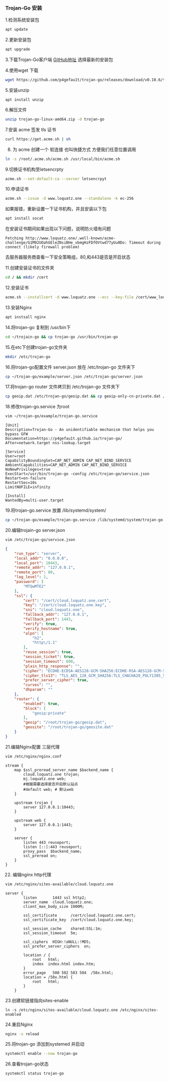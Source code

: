### Trojan-Go 安装

1.检测系统安装包

```bash
apt update
```

2.更新安装包

```bash
apt upgrade
```

3.下载Trojan-Go客户端 [GitHub地址](https://github.com/p4gefau1t/trojan-go/releases/tag/v0.10.6) 选择最新的安装包

4.使用wget 下载

```bash
wget https://github.com/p4gefau1t/trojan-go/releases/download/v0.10.6/trojan-go-linux-amd64.zip
```

5.安装unzip

```
apt install unzip
```

6.解压文件

```bash
unzip trojan-go-linux-amd64.zip -d trojan-go
```

7.安装 acme 签发 tls 证书

```bash
curl https://get.acme.sh | sh
```

8. 为 acme 创建一个 软连接 也叫快捷方式 方便我们任意位置调用
```bash
ln -s /root/.acme.sh/acme.sh /usr/local/bin/acme.sh
```

9.切换证书机构至letsencrpty
```bash
acme.sh --set-default-ca --server letsencrpyt
```

10.申请证书
```bash
acme.sh --issue -d www.loquatz.one --standalone -k ec-256
```
如果报错，重新设置一下证书机构，并且安装以下包
```bash
apt install socat
```

在安装证书期间如果出现以下问题，说明防火墙有问题
```
Fetching http://www.loquatz.one/.well-known/acme-challenge/G1M92UOahGEleZNsiBHe_vbmgHzFDfOVtwd77yUu0Do: Timeout during connect (likely firewall problem)
```
去服务器服务商查看一下安全策略组，80,和443是否是开启状态

11.创建安装证书的文件夹
```bash
cd / && mkdir /cert
```

12.安装证书
```bash
acme.sh --installcert -d www.loquatz.one --ecc --key-file /cert/www_loquatz_one.key --fullchain-file /cert/www_loquatz_one.cert
```

13.安装Nginx
```bash
apt instsall nginx
```

14.将trojan-go 复制到 /usr/bin下
```bash
cd ~/trojain-go && cp trojan-go /usr/bin/trojan-go
```

15.在etc下创建trojan-go文件夹
```bash
mkdir /etc/trojan-go
```

16.将trojan-go配置文件 server.json 放在 /etc/trojan-go 文件夹下
```bash
cp ~/trojan-go/example/server.json /etc/trojan-go/server.json
```

17.将trojan-go router 文件拷贝到 /etc/trojan-go 文件夹下
```bash
cp geoip.dat /etc/trojan-go/geoip.dat && cp geoip-only-cn-private.dat /etc/trojan-go/geoip-only-cn-private.dat && cp geosite.dat /etc/trojan-go/geosite.dat
```

18.修改trojan-go.service 为root
```bash
vim ~/trojan-go/example/trojan-go.service
```
```
[Unit]
Description=Trojan-Go - An unidentifiable mechanism that helps you bypass GFW
Documentation=https://p4gefau1t.github.io/trojan-go/
After=network.target nss-lookup.target

[Service]
User=root
CapabilityBoundingSet=CAP_NET_ADMIN CAP_NET_BIND_SERVICE
AmbientCapabilities=CAP_NET_ADMIN CAP_NET_BIND_SERVICE
NoNewPrivileges=true
ExecStart=/usr/bin/trojan-go -config /etc/trojan-go/service.json
Restart=on-failure
RestartSec=10s
LimitNOFILE=infinity

[Install]
WantedBy=multi-user.target
```

19.将trojan-go.service 放置 /lib/systemd/system/
```bash
cp ~/trojan-go/example/trojan-go.service /lib/systemd/system/trojan-go.service 
```

20.编辑trojain-go server.json
```bash
vim /etc/trojan-go/service.json
```

```json
{
    "run_type": "server",
    "local_addr": "0.0.0.0",
    "local_port": 10443,
    "remote_addr": "127.0.0.1",
    "remote_port": 80,
    "log_level": 2,
    "password": [
        "MTQwMTE2"
    ],
    "ssl": {
        "cert": "/cert/cloud.loquatz.one.cert",
        "key": "/cert/cloud.loquatz.one.key",
        "sni": "cloud.loquatz.one",
        "fallback_addr": "127.0.0.1",
        "fallback_port": 1443,
        "verify": true,
        "verify_hostname": true,
        "alpn": [
            "h2",
            "http\/1.1"
        ],
        "reuse_session": true,
        "session_ticket": true,
        "session_timeout": 600,
        "plain_http_response": "",
        "cipher": "ECDHE-ECDSA-AES128-GCM-SHA256:ECDHE-RSA-AES128-GCM-SHA256:ECDHE-ECDSA-AES256-GCM-SHA384:ECDHE-RSA-AES256-GCM-SHA384:ECDHE-ECDSA-CHACHA20-POLY1305:ECDHE-RSA-CHACHA20-POLY1305:DHE-RSA-AES128-GCM-SHA256:DHE-RSA-AES256-GCM-SHA384",
        "cipher_tls13": "TLS_AES_128_GCM_SHA256:TLS_CHACHA20_POLY1305_SHA256:TLS_AES_256_GCM_SHA384",
        "prefer_server_cipher": true,
        "curves": "",
        "dhparam": ""
    },
    "router": {
        "enabled": true,
        "block": [
            "geoip:private"
        ],
        "geoip": "/root/trojan-go/geoip.dat",
        "geosite": "/root/trojan-go/geosite.dat"
    }
}
```

21.编辑Nginx配置 三层代理

```bash
vim /etc/nginx/nginx.conf
```

```
stream {
    map $ssl_preread_server_name $backend_name {
        cloud.loquatz.one trojan;
        mj.loquatz.one web;
        #根据需要选择是否开启默认站点
        #default web; # 默认web
    }

    upstream trojan {
        server 127.0.0.1:10443;
    }

    upstream web {
        server 127.0.0.1:1443;
    }

    server {
        listen 443 reuseport;
        listen [::]:443 reuseport;
        proxy_pass  $backend_name;
        ssl_preread on;
    }
}
```

22. 编辑nginx http代理

```bash
vim /etc/nginx/sites-available/cloud.loquatz.one
```
```
server {
        listen       1443 ssl http2;
        server_name  cloud.loquatz.one;
        client_max_body_size 1000M;

        ssl_certificate      /cert/cloud.loquatz.one.cert;
        ssl_certificate_key  /cert/cloud.loquatz.one.key;

        ssl_session_cache    shared:SSL:1m;
        ssl_session_timeout  5m;

        ssl_ciphers  HIGH:!aNULL:!MD5;
        ssl_prefer_server_ciphers  on;

        location / {
            root   html;
            index  index.html index.htm;
        }
        error_page   500 502 503 504  /50x.html;
        location = /50x.html {
            root   html;
        }
    }
```

23.创建软链接指向sites-enable
```
ln -s /etc/nginx/sites-available/cloud.loquatz.one /etc/nginx/sites-enabled
```

24.重启Nginx
```bash
nginx -s reload
```

25.将trojan-go 添加到systemed 并启动
```bash
systemctl enable --now trojan-go
```

26.查看trojan-go状态
```bash
systemctl status trojan-go
```

​    
